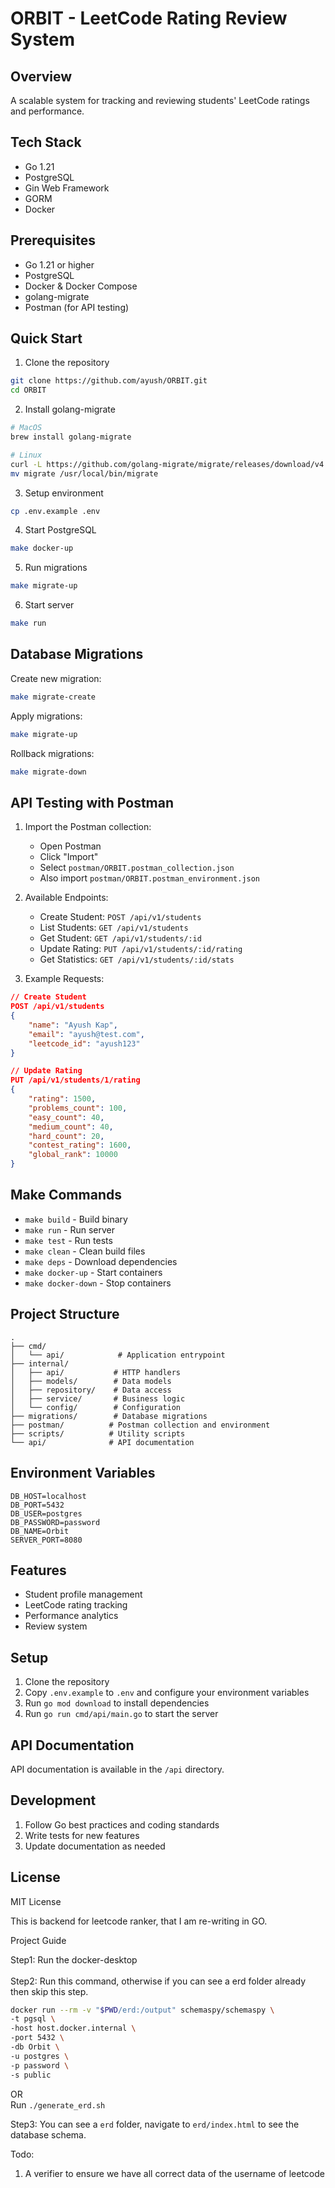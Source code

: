 # ORBIT - LeetCode Rating Review System

## Overview
A scalable system for tracking and reviewing students' LeetCode ratings and performance.

## Tech Stack
- Go 1.21
- PostgreSQL
- Gin Web Framework
- GORM
- Docker

## Prerequisites
- Go 1.21 or higher
- PostgreSQL
- Docker & Docker Compose
- golang-migrate
- Postman (for API testing)

## Quick Start
1. Clone the repository
```bash
git clone https://github.com/ayush/ORBIT.git
cd ORBIT
```

2. Install golang-migrate
```bash
# MacOS
brew install golang-migrate

# Linux
curl -L https://github.com/golang-migrate/migrate/releases/download/v4.17.0/migrate.linux-amd64.tar.gz | tar xvz
mv migrate /usr/local/bin/migrate
```

3. Setup environment
```bash
cp .env.example .env
```

4. Start PostgreSQL
```bash
make docker-up
```

5. Run migrations
```bash
make migrate-up
```

6. Start server
```bash
make run
```

## Database Migrations
Create new migration:
```bash
make migrate-create
```

Apply migrations:
```bash
make migrate-up
```

Rollback migrations:
```bash
make migrate-down
```

## API Testing with Postman
1. Import the Postman collection:
   - Open Postman
   - Click "Import"
   - Select `postman/ORBIT.postman_collection.json`
   - Also import `postman/ORBIT.postman_environment.json`

2. Available Endpoints:
   - Create Student: `POST /api/v1/students`
   - List Students: `GET /api/v1/students`
   - Get Student: `GET /api/v1/students/:id`
   - Update Rating: `PUT /api/v1/students/:id/rating`
   - Get Statistics: `GET /api/v1/students/:id/stats`

3. Example Requests:
```json
// Create Student
POST /api/v1/students
{
    "name": "Ayush Kap",
    "email": "ayush@test.com",
    "leetcode_id": "ayush123"
}

// Update Rating
PUT /api/v1/students/1/rating
{
    "rating": 1500,
    "problems_count": 100,
    "easy_count": 40,
    "medium_count": 40,
    "hard_count": 20,
    "contest_rating": 1600,
    "global_rank": 10000
}
```

## Make Commands
- `make build` - Build binary
- `make run` - Run server
- `make test` - Run tests
- `make clean` - Clean build files
- `make deps` - Download dependencies
- `make docker-up` - Start containers
- `make docker-down` - Stop containers

## Project Structure
```
.
├── cmd/
│   └── api/            # Application entrypoint
├── internal/
│   ├── api/           # HTTP handlers
│   ├── models/        # Data models
│   ├── repository/    # Data access
│   ├── service/       # Business logic
│   └── config/        # Configuration
├── migrations/        # Database migrations
├── postman/          # Postman collection and environment
├── scripts/          # Utility scripts
└── api/              # API documentation
```

## Environment Variables
```
DB_HOST=localhost
DB_PORT=5432
DB_USER=postgres
DB_PASSWORD=password
DB_NAME=Orbit
SERVER_PORT=8080
```

## Features
- Student profile management
- LeetCode rating tracking
- Performance analytics
- Review system

## Setup
1. Clone the repository
2. Copy `.env.example` to `.env` and configure your environment variables
3. Run `go mod download` to install dependencies
4. Run `go run cmd/api/main.go` to start the server

## API Documentation
API documentation is available in the `/api` directory.

## Development
1. Follow Go best practices and coding standards
2. Write tests for new features
3. Update documentation as needed

## License
MIT License

This is backend for leetcode ranker, that I am re-writing in GO.

Project Guide

Step1: Run the docker-desktop<br>
<br>
Step2: Run this command, otherwise if you can see a erd folder already then skip this step.
```bash
docker run --rm -v "$PWD/erd:/output" schemaspy/schemaspy \
-t pgsql \
-host host.docker.internal \
-port 5432 \
-db Orbit \
-u postgres \
-p password \
-s public
```
OR<br>
Run ``./generate_erd.sh``

Step3: You can see a ``erd`` folder, navigate to ``erd/index.html`` to see the database schema.

Todo:
1. A verifier to ensure we have all correct data of the username of leetcode
